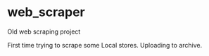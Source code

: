 # web_scraper
Old web scraping project

First time trying to scrape some Local stores. Uploading to archive.

